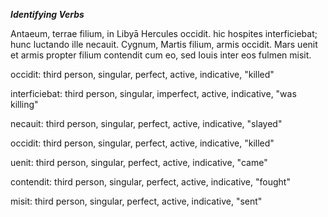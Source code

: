 ***Identifying Verbs***

Antaeum, terrae filium, in Libyā Hercules occidit. hic hospites interficiebat; hunc luctando ille necauit. Cygnum, Martis filium, armis occidit. 
Mars uenit et armis propter filium contendit cum eo, sed Iouis inter eos fulmen misit.

occidit: third person, singular, perfect, active, indicative, "killed"

interficiebat: third person, singular, imperfect, active, indicative, "was killing"

necauit: third person, singular, perfect, active, indicative, "slayed"

occidit: third person, singular, perfect, active, indicative, "killed"

uenit: third person, singular, perfect, active, indicative, "came"

contendit: third person, singular, perfect, active, indicative, "fought"

misit: third person, singular, perfect, active, indicative, "sent"

